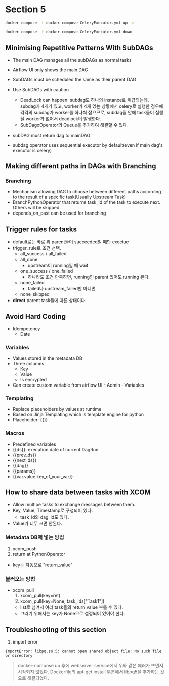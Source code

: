 # Section 5

```bash
docker-compose -f docker-compose-CeleryExecutor.yml up -d

docker-compose -f docker-compose-CeleryExecutor.yml down
```

## Minimising Repetitive Patterns With SubDAGs

- The main DAG manages all the subDAGs as normal tasks
- Airflow UI only shows the main DAG
- SubDAGs must be scheduled the same as their parent DAG
- Use SubDAGs with caution

  - DeadLock can happen: subdag도 하나의 instance로 취급되는데, subdag가 4개가 있고, worker가 4개 있는 상황에서 celery로 실행한 경우에 각각의 subdag가 worker를 하나씩 잡으므로, subdag들 안에 task들이 실행될 worker가 없어서 deadlock이 발생한다.
  - SubDagoOperator의 Queue를 추가하여 해결할 수 있다.

- subDAG must return dag to mainDAG
- subdag operator uses sequential executor by default(even if main dag's executor is celery)

## Making different paths in DAGs with Branching

### Branching

- Mechanism allowing DAG to choose between different paths according to the result of a specific task(Usually Upstream Task)
- BranchPythonOperator that returns task_id of the task to execute next. Others will be skipped
- depends_on_past can be used for branching

## Trigger rules for tasks

- default로는 바로 위 parent들이 succeeded일 때만 exectue
- trigger_rule로 조건 선택.
  - all_success / all_failed
  - all_done
    - upstream이 running일 때 wait
  - one_success / one_failed
    - 하나라도 조건 만족하면, running인 parent 있어도 running 된다.
  - none_failed
    - failed나 upstream_failed만 아니면
  - none_skipped
- **direct** parent task들에 따른 상태이다.

## Avoid Hard Coding

- Idempotency
  - Date

### Variables

- Values stored in the metadata DB
- Three columns
  - Key
  - Value
  - Is encrypted
- Can create custom variable from airflow UI - Admin - Variables

### Templating

- Replace placeholders by values at runtime
- Based on Jinja Templating which is template engine for python
- Placeholder: {{}}

### Macros

- Predefined variables
- {{ds}}: execution date of current DagRun
- {{prev_ds}}
- {{next_ds}}
- {{dag}}
- {{params}}
- {{var.value.key_of_your_var}}

## How to share data between tasks with XCOM

- Allow multipe tasks to exchange messages between them.
- Key, Value, Timestamp로 구성되어 있다.
  - task_id와 dag_id도 있다.
- Value가 너무 크면 안된다.

### Metadata DB에 넣는 방법

1. xcom_push
2. return at PythonOperator

- key는 자동으로 "return_value"

### 불러오는 방법

- xcom_pull
  1. xcom_pull(key=ret)
  2. xcom_pull(key=None, task_ids["Task1"])
  - list로 넘겨서 여러 task들의 return value 부를 수 있다.
  - 그러기 위해서는 key가 None으로 설정되어 있어야 한다.

## Troubleshooting of this section

1. import error

```
ImportError: libpq.so.5: cannot open shared object file: No such file or directory
```

> docker-compose up 후에 webserver service에서 위와 같은 에러가 뜨면서 시작되지 않았다.
> Dockerfile의 apt-get install 부분에서 libpq5을 추가하는 것으로 해결되었다.
